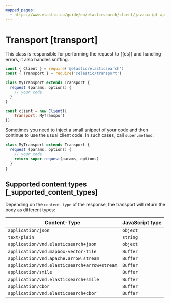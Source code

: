 ```yaml
---
mapped_pages:
  - https://www.elastic.co/guide/en/elasticsearch/client/javascript-api/current/transport.html
---
```


# Transport [transport]

This class is responsible for performing the request to {{es}} and handling errors, it also handles sniffing.

```js
const { Client } = require('@elastic/elasticsearch')
const { Transport } = require('@elastic/transport')

class MyTransport extends Transport {
  request (params, options) {
    // your code
  }
}

const client = new Client({
    Transport: MyTransport
})
```

Sometimes you need to inject a small snippet of your code and then continue to use the usual client code. In such cases, call `super.method`:

```js
class MyTransport extends Transport {
  request (params, options) {
    // your code
    return super.request(params, options)
  }
}
```

## Supported content types [_supported_content_types]

Depending on the `content-type` of the response, the transport will return the body as different types:

| Content-Type | JavaScript type |
| --- | --- |
| `application/json` | `object` |
| `text/plain` | `string` |
| `application/vnd.elasticsearch+json` | `object` |
| `application/vnd.mapbox-vector-tile` | `Buffer` |
| `application/vnd.apache.arrow.stream` | `Buffer` |
| `application/vnd.elasticsearch+arrow+stream` | `Buffer` |
| `application/smile` | `Buffer` |
| `application/vnd.elasticsearch+smile` | `Buffer` |
| `application/cbor` | `Buffer` |
| `application/vnd.elasticsearch+cbor` | `Buffer` |


